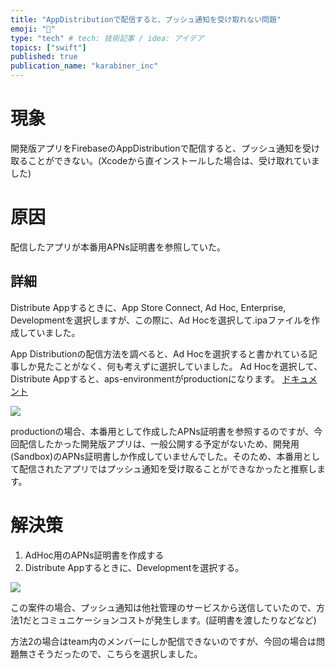 ```yaml
---
title: "AppDistributionで配信すると、プッシュ通知を受け取れない問題"
emoji: "🔖"
type: "tech" # tech: 技術記事 / idea: アイデア
topics: ["swift"]
published: true
publication_name: "karabiner_inc"
---
```


# 現象
開発版アプリをFirebaseのAppDistributionで配信すると、プッシュ通知を受け取ることができない。(Xcodeから直インストールした場合は、受け取れていました)

# 原因
配信したアプリが本番用APNs証明書を参照していた。

## 詳細
Distribute Appするときに、App Store Connect, Ad Hoc, Enterprise, Developmentを選択しますが、この際に、Ad Hocを選択して.ipaファイルを作成していました。

App Distributionの配信方法を調べると、Ad Hocを選択すると書かれている記事しか見たことがなく、何も考えずに選択していました。
Ad Hocを選択して、Distribute Appすると、aps-environmentがproductionになります。
[ドキュメント](https://developer.apple.com/documentation/bundleresources/entitlements/aps-environment)

![](https://storage.googleapis.com/zenn-user-upload/dd0a00478fee-20230108.png)

productionの場合、本番用として作成したAPNs証明書を参照するのですが、今回配信したかった開発版アプリは、一般公開する予定がないため、開発用(Sandbox)のAPNs証明書しか作成していませんでした。そのため、本番用として配信されたアプリではプッシュ通知を受け取ることができなかったと推察します。

# 解決策
1. AdHoc用のAPNs証明書を作成する
2. Distribute Appするときに、Developmentを選択する。

![](https://storage.googleapis.com/zenn-user-upload/e7d0065138e2-20230108.png)

この案件の場合、プッシュ通知は他社管理のサービスから送信していたので、方法1だとコミュニケーションコストが発生します。(証明書を渡したりなどなど)

方法2の場合はteam内のメンバーにしか配信できないのですが、今回の場合は問題無さそうだったので、こちらを選択しました。